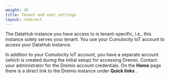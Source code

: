 ```yaml
---
weight: 30
title: Tenant and user settings
layout: redirect
---
```


The DataHub instance you have access to is tenant-specific, i.e., this instance solely serves your tenant. You use your Cumulocity IoT account to access your DataHub instance.

In addition to your Cumulocity IoT account, you have a separate account (which is created during the initial setup) for accessing Dremio. Contact your administrator for the Dremio account credentials. On the **Home** page there is a direct link to the Dremio instance under **Quick links** .
